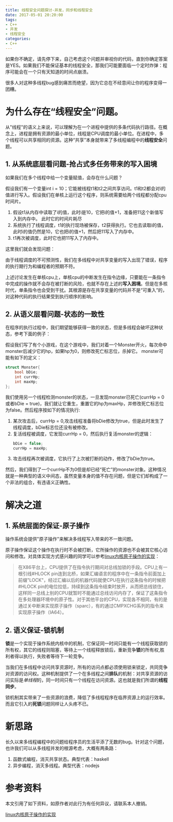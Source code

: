 ```yaml
---
title: 线程安全问题探讨-并发，同步和线程安全
date: 2017-05-01 20:20:00
tags:
- C++
- 并发
- 线程安全
categories:
- C++
---
```


如果你不确定，请先停下来，自己考虑这个问题并审视你的代码，直到你确定答案是YES。如果我们不能保证基本的线程安全，那我们可能要面临一个定时炸弹：程序可能会在一个只有天知道的时间点崩溃。

很多人对这种多线程bug感到痛苦而绝望，因为它总在不经意间让你的程序变得一团糟。

# 为什么存在“线程安全”问题。

从"线程"的语义上来说，可以理解为在一个进程中提供的多条代码执行路径。在概念上，进程是拥有资源的最小单位，线程是CPU调度的最小单位。在进程中，多个线程可以共享相同的资源。这种“共享”本身就带来了多线程编程中的**线程安全**问题。

## 1. 从系统底层看问题-抢占式多任务带来的写入困境

如果我们在多个线程中给一个变量赋值，会存在什么问题？

假设我们有一个变量int i = 10；它能被线程t1和t2之间共享访问。t1和t2都会对i的值进行写入。假设我们在单核上运行这个程序，则系统需要给两个线程都分配cpu时间片。

1. 假设t1从内存中读取了i的值，此时i是10，它把i的值+1，准备把11这个新值写入到内存中。 此时它的时间片耗尽
2. 系统执行了线程调度，t1的执行现场被保存，t2获得执行。它也去读取i的值，此时i的值仍然是10，它也把i的值+1，然后把11写入了内存中。
3. t1再次被调度，此时它也把11写入了内存中。

这里我们就会发现问题：

由于线程调度的不可预测性，我们在多线程中对共享变量的写入出现了错误，程序的执行期行为和编程者的预期不符。

上述讨论发生在单核cpu上，单核cpu的中断发生在指令边缘，只要能在一条指令中完成的操作就不会存在被打断的风险，也就不存在上述的**写入困境**。但是在多核时代，单条指令也会受到干扰。其根源是存在共享变量的代码并不是“可重入”的，对这种代码的执行结果受到执行顺序的影响。


## 2. 从语义层看问题-状态的一致性

在程序的执行过程中，我们期望能够获得一致的状态，但是多线程会破坏这种状态，参考下面的例子：


假设我们写了有个小游戏，在这个游戏中，我们对着一个Monster开火，每次命中monster后减少它的hp，如果hp为0，则修改死亡标志位，杀掉它。
monster可能有如下的定义：
```` C++
struct Monster{
    bool bDie;
    int currHp;
    int maxHp;
};
````
我们使用另一个线程检测monster的状态，一旦发现monster已死亡(currHp = 0或者bDie = true)，我们就让它重生，重置它的hp为maxHp，并修改死亡标志位为false。然后程序按如下的情况执行:

1. 某次攻击后，currHp = 0,攻击线程准备将bDie修改为true，但是此时发生了线程调度，bDie标志位还没有被修改。
2. 复活线程被调度，它发现currHp = 0，然后执行复活monster的逻辑：
    ```` C++
    bDie = false;
    currHp = maxHp;
    ````
3. 攻击线程再次被调度，它执行了上次被打断的动作，修改了bDie为true。

然后，我们得到了一个currHp不为0但是却已经“死亡”的monster对象。这种情况就是一种典型的语义中间态，虽然变量本身的值不存在问题，但是它们却构成了一个非法的组合，有违语义正确性。

# 解决之道

## 1. 系统层面的保证-原子操作

操作系统会提供"原子操作"来解决多线程写入带来的不一致问题。

原子操作保证这个操作在执行时不会被打断，它所操作的资源也不会被其它核心访问和修改。对具体实现方式感兴趣的同学可以参考[linux内核原子操作的实现](http://blog.csdn.net/vividonly/article/details/6599502)：

> 在X86平台上，CPU提供了在指令执行期间对总线加锁的手段。CPU上有一根引线#HLOCK pin连到北桥，如果汇编语言的程序中在一条指令前面加上前缀"LOCK"，经过汇编以后的机器代码就使CPU在执行这条指令的时候把#HLOCK pin的电位拉低，持续到这条指令结束时放开，从而把总线锁住，这样同一总线上别的CPU就暂时不能通过总线访问内存了，保证了这条指令在多处理器环境中的原子性。对于其他平台的CPU，实现各不相同，有的是通过关中断来实现原子操作（sparc），有的通过CMPXCHG系列的指令来实现原子操作（IA64）。

## 2. 语义保证-锁机制

**锁**是一个实现于操作系统内核中的机制，它保证同一时间只能有一个线程获取锁的所有权，其它的线程则阻塞，等待上一个线程释放锁后，重新竞争**锁**的所有权,胜利者得以执行，失败者等待下一轮竞争。

当我们在多线程中访问共享资源时，所有的访问点都必须使用锁来锁定，共同竞争对资源的访问权。这种机制提供了一个在多线程之间**排队**的机制：对共享资源的访问实际是*单线程*的，同一时间只有一个线程在访问资源。这也就是我们所谓的**线程同步**。

锁机制其实带来了一些资源的浪费，降低了多线程程序在临界资源上的运行效率。而且它引入的**死锁**问题同样让人头疼不已。


# 新思路

长久以来多线程编程中的问题给程序员的生活平添了无数的bug。针对这个问题，也许我们可以从多线程并发的根源考虑，大概有两条路：

1. 函数式编程，消灭共享状态。典型代表：haskell
2. 异步编程，消灭多线程。典型代表：nodejs



# 参考资料

本文引用了如下资料，如原作者对此行为有任何异议，请联系本人撤销。

[linux内核原子操作的实现](http://blog.csdn.net/vividonly/article/details/6599502)

